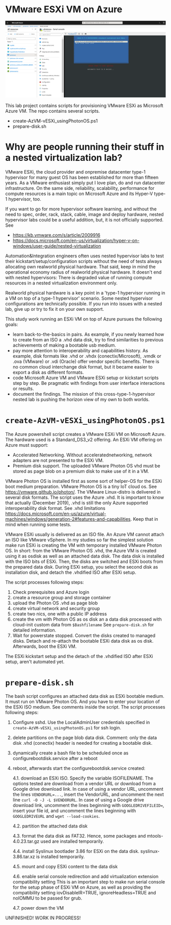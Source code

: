# VMware ESXi VM on Azure

![ESXi67](https://github.com/dcasota/vesxi-on-azure-scripts/blob/master/ESXi67.png)

This lab project contains scripts for provisioning VMware ESXi as Microsoft Azure VM. The repo contains several scripts.
  - create-AzVM-vESXi_usingPhotonOS.ps1
  - prepare-disk.sh  
 
# Why are people running their stuff in a nested virtualization lab? 
VMware ESXi, the cloud provider and onpremise datacenter type-1 hypervisor for many guest OS has been established for more than fifteen years. As a VMware enthusiast simply put I love plan, do and run datacenter infrastructure. On the same side, reliability, scalability, performance for compute resources is a main topic on Microsoft Azure and its Hyper-V type-1 hypervisor, too.

If you want to go for more hypervisor software learning, and without the need to spec, order, rack, stack, cable, image and deploy hardware, nested hypervisor labs could be a useful addition, but, it is not officially supported. See
  - https://kb.vmware.com/s/article/2009916
  - https://docs.microsoft.com/en-us/virtualization/hyper-v-on-windows/user-guide/nested-virtualization
  
Automation&Integration engineers often uses nested hypervisor labs to test their kickstart/setup/configuration scripts without the need of tests always allocating own realworld physical hardware. That said, keep in mind the operational economy radius of realworld physical hardware. It doesn't end with nested hypervisors: There is degraded value of running compute resources in a nested virtualization environment only.

Realworld physical hardware is a key point in a 'type-1 hypervisor running in a VM on top of a type-1 hypervisor' scenario. Some nested hypervisor configurations are technically possible. If you run into issues with a nested lab, give up or try to fix it on your own support. 

This study work running an ESXi VM on top of Azure pursues the following goals:
- learn back-to-the-basics in pairs. As example, if you newly learned how to create from an ISO a .vhd data disk, try to find similarities to previous achievements of making a bootable usb medium. 
- pay more attention to interoperability and capabilities history. As example, disk formats like .vhd or .vhdx (conectix/Microsoft), .vmdk or .ova (VMware) or .vdi (Oracle) offer vendor specific benefits. There is no common cloud interchange disk format, but it became easier to export a disk as different formats.
- code Microsoft Azure VM and VMware ESXi setup or kickstart scripts step by step. Be pragmatic with findings from user interface interactions or results.
- document the findings. The mission of this cross-type-1-hypervisor nested lab is pushing the horizon view of my own to both worlds.
   
    
 # ```create-AzVM-vESXi_usingPhotonOS.ps1```
The Azure powershell script creates a VMware ESXi VM on Microsoft Azure. The hardware used is a Standard_DS3_v2 offering.
An ESXi VM offering on Azure must support:
- Accelerated Networking. Without acceleratednetworking, network adapters are not presented to the ESXi VM.
- Premium disk support. The uploaded VMware Photon OS vhd must be stored as page blob on a premium disk to make use of it in a VM.

VMware Photon OS is installed first as some sort of helper-OS for the ESXi boot medium preparation. VMware Photon OS is a tiny IoT cloud os. See https://vmware.github.io/photon/.
The VMware Linux-distro is delivered in several disk formats. The script uses the Azure .vhd. It is important to know that actually (December 2019), .vhd is still the only Azure supported interoperability disk format. See .vhd limitations https://docs.microsoft.com/en-us/azure/virtual-machines/windows/generation-2#features-and-capabilities. Keep that in mind when running some tests.

VMware ESXi usually is delivered as an ISO file. An Azure VM cannot attach an ISO like VMware vSphere. In my studies so far the simplest solution make run ESXi is creating the VM with temporary installed VMware Photon OS. In short: from the VMware Photon OS .vhd, the Azure VM is created using it as osdisk as well as an attached data disk. The data disk is installed with the ISO bits of ESXi. Then, the disks are switched and ESXi boots from the prepared data disk. During ESXi setup, you select the second disk as installation disk, and detach the .vhdified ISO after ESXi setup.

The script processes following steps:
 1. Check prerequisites and Azure login
 2. create a resource group and storage container
 3. upload the Photon OS .vhd as page blob
 4. create virtual network and security group
 5. create two nics, one with a public IP address
 6. create the vm with Photon OS as os disk an a data disk processed with cloud-init custom data from ```$Bashfilename```
    See ```prepare-disk.sh``` for detailed information.
 7. Wait for powerstate stopped. Convert the disks created to managed disks.
    Detach and re-attach the bootable ESXi data disk as os disk. Afterwards, boot the ESXi VM.

 The ESXi kickstart setup and the detach of the .vhdified ISO after ESXi setup, aren't automated yet.
 
# ```prepare-disk.sh```
The bash script configures an attached data disk as ESXi bootable medium. It must run on VMware Photon OS. And you have to enter your location of the ESXi ISO medium. See comments inside the script. The script processes following steps:

  1. Configure sshd. Use the LocalAdminUser credentials specified in ```create-AzVM-vESXi_usingPhotonOS.ps1``` for ssh login.

  2. delete partitions on the page blob data disk.
     Comment: only the data disk .vhd (conectix) header is needed for creating a bootable disk.

  3. dynamically create a bash file to be scheduled once as configurebootdisk.service after a reboot

  4. reboot, afterwards start the configurebootdisk.service created:

     4.1. download an ESXi ISO. Specify the variable ISOFILENAME.
          The options tested are download from a vendor URL or download from a Google drive download link.
          In case of using a vendor URL, uncomment the lines
          ```VENDORURL=...```, insert the VendorURL, and uncomment the next line ```curl -O -J -L $VENDORURL```.
          In case of using a Google drive download link, uncomment the lines beginning with ```GOOGLEDRIVEFILEID=```,
          insert your file id, and uncomment the lines beginning with ```GOOGLEDRIVEURL``` and ```wget --load-cookies```.

     4.2. partition the attached data disk

     4.3. format the data disk as FAT32. Hence, some packages and mtools-4.0.23.tar.gz used are installed temporarily.

     4.4. install Syslinux bootlader 3.86 for ESXi on the data disk. syslinux-3.86.tar.xz is installed temporarily.
 
     4.5. mount and copy ESXi content to the data disk

     4.6. enable serial console redirection and add virtualization extension compatibility setting
          This is an important step to make run serial console for the setup phase of ESXi VM on Azure, as well as
          providing the compatibility setting iovDisableIR=TRUE, ignoreHeadless=TRUE and noIOMMU to be passed for grub.

     4.7. power down the VM
  
UNFINISHED! WORK IN PROGRESS!
